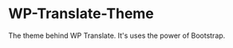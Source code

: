 WP-Translate-Theme
==================

The theme behind WP Translate. It's uses the power of Bootstrap.

